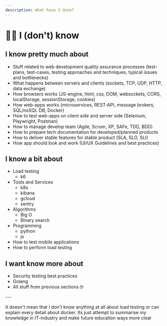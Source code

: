 ```yaml
---
description: What have I done?
---
```


# 👨‍🎓 I (don't) know

## I know pretty much about

* Stuff related to web development quality assurance processes (test-plans, test-cases, testing approaches and techniques, typical issues and bottlenecks)
* What happens between servers and clients (sockets, TCP, UDP, HTTP, data exchange)
* How browsers works (JS-engine, html, css, DOM, websockets, CORS, localStorage, sessionStorage, cookies)
* How web-apps works (microservices, REST-API, message brokers, SQL/noSQL DB, Docker)
* How to test web-apps on client side and server side (Selenium, Playwright, Postman)
* How to manage develop team (Agile, Scrum, XP, SAFe, TDD, BDD)
* How to prepare tech documentation for developed/planned products
* How to deliver stable features for stable product (SLA, SLO, SLI)
* How app should look and work (UI/UX Guidelines and best practices)

## I know a bit about

* Load testing
  * k6
* Tools and Services&#x20;
  * k8s
  * kibana
  * gcloud
  * sentry
* Algorithms
  * Big O
  * Binary search
* Programming
  * python
  * js
* How to test mobile applications
* How to perform load testing

## I want know more about

* Security testing best practices
* Golang
* All stuff from previous sections 🤓

\---

It doesn't mean that I don't know anything at all about load testing or can explain every detail about docker. Its just attempt to summarise my knowledge in IT-industry and make future education ways more clear
